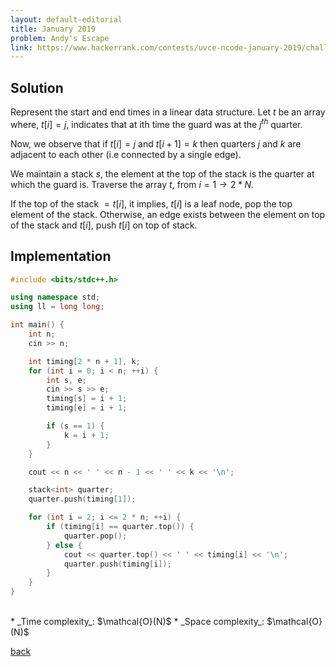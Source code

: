 ```yaml
---
layout: default-editorial
title: January 2019
problem: Andy's Escape
link: https://www.hackerrank.com/contests/uvce-ncode-january-2019/challenges/andys-escape 
---
```


## Solution 

Represent the start and end times in a linear data structure. 
Let $t$ be an array where, $t[i] = j$, indicates that at ith time the guard was at the $j^{th}$ quarter.

Now, we observe that if $t[i] = j$ and $t[i + 1] = k$ then quarters $j$ and $k$ are adjacent to each other (i.e connected by a single edge).

We maintain a stack $s$, the element at the top of the stack is the quarter at which the guard is. 
Traverse the array $t$, from $i = 1 \rightarrow 2 * N$.

If the top of the stack $= t[i]$, it implies, $t[i]$ is a leaf node, pop the top element of the stack. 
Otherwise, an edge exists between the element on top of the stack and $t[i]$, push $t[i]$ on top of stack.

## Implementation

```cpp
#include <bits/stdc++.h>

using namespace std;
using ll = long long;

int main() {
    int n;
    cin >> n;

    int timing[2 * n + 1], k;
    for (int i = 0; i < n; ++i) {
        int s, e;
        cin >> s >> e;
        timing[s] = i + 1;
        timing[e] = i + 1;

        if (s == 1) {
            k = i + 1;
        }
    }

    cout << n << ' ' << n - 1 << ' ' << k << '\n';

    stack<int> quarter;
    quarter.push(timing[1]);

    for (int i = 2; i <= 2 * n; ++i) {
        if (timing[i] == quarter.top()) {
            quarter.pop();
        } else {
            cout << quarter.top() << ' ' << timing[i] << '\n';
            quarter.push(timing[i]);
        }
    }
}
```

<br>
* _Time complexity_: $\mathcal{O}(N)$
* _Space complexity_: $\mathcal{O}(N)$

[back](./index.html)

